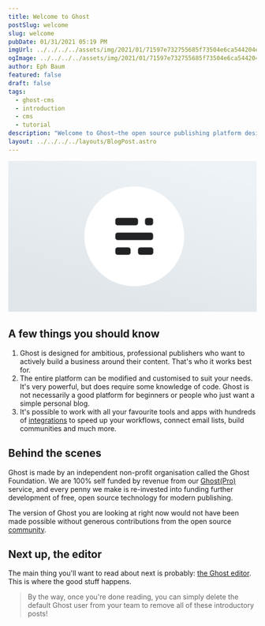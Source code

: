 ```yaml
---
title: Welcome to Ghost
postSlug: welcome
slug: welcome
pubDate: 01/31/2021 05:19 PM
imgUrl: ../../../../assets/img/2021/01/71597e732755685f73504e6ca544204efd6b9d78.png
ogImage: ../../../../assets/img/2021/01/71597e732755685f73504e6ca544204efd6b9d78.png
author: Eph Baum
featured: false
draft: false
tags:
  - ghost-cms
  - introduction
  - cms
  - tutorial
description: "Welcome to Ghost—the open source publishing platform designed for ambitious, professional publishers. Discover how this Node.js CMS powers everything from personal blogs to enterprise publications, complete with customization options and the community that makes it all possible."
layout: ../../../../layouts/BlogPost.astro
---
```


![Featured Image](../../../../assets/img/2021/01/71597e732755685f73504e6ca544204efd6b9d78.png)

**A few things you should know**
--------------------------------

1.  Ghost is designed for ambitious, professional publishers who want to actively build a business around their content. That's who it works best for.
2.  The entire platform can be modified and customised to suit your needs. It's very powerful, but does require some knowledge of code. Ghost is not necessarily a good platform for beginners or people who just want a simple personal blog.
3.  It's possible to work with all your favourite tools and apps with hundreds of [integrations](https://ghost.org/integrations/) to speed up your workflows, connect email lists, build communities and much more.

Behind the scenes
-----------------

Ghost is made by an independent non-profit organisation called the Ghost Foundation. We are 100% self funded by revenue from our [Ghost(Pro)](https://ghost.org/pricing) service, and every penny we make is re-invested into funding further development of free, open source technology for modern publishing.

The version of Ghost you are looking at right now would not have been made possible without generous contributions from the open source [community](https://github.com/TryGhost).

Next up, the editor
-------------------

The main thing you'll want to read about next is probably: [the Ghost editor](__GHOST_URL__/the-editor/). This is where the good stuff happens.

> By the way, once you're done reading, you can simply delete the default Ghost user from your team to remove all of these introductory posts!
